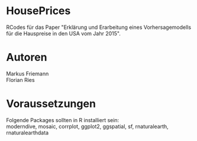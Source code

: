 # HousePrices
RCodes für das Paper "Erklärung und Erarbeitung eines Vorhersagemodells für die Hauspreise in den USA vom Jahr 2015".

# Autoren
Markus Friemann <br />
Florian Ries

# Voraussetzungen
Folgende Packages sollten in R installiert sein: <br />
moderndive, mosaic, corrplot, ggplot2, ggspatial, sf, rnaturalearth, rnaturalearthdata

